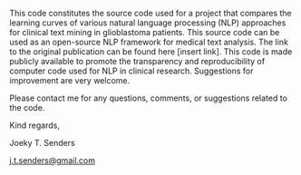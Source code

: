This code constitutes the source code used for a project that compares the learning curves of various natural language processing (NLP) approaches for clinical text mining in glioblastoma patients. This source code can be used as an open-source NLP framework for medical text analysis. The link to the original publication can be found here [insert link]. This code is made publicly available to promote the transparency and reproducibility of computer code used for NLP in clinical research. Suggestions for improvement are very welcome.

Please contact me for any questions, comments, or suggestions related to the code.

Kind regards,

Joeky T. Senders

j.t.senders@gmail.com
